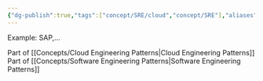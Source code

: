 ```yaml
---
{"dg-publish":true,"tags":["concept/SRE/cloud","concept/SRE"],"aliases":["SAAS"],"permalink":"/concepts/software-as-a-service/","dgPassFrontmatter":true}
---
```


Example: SAP,...

Part of [[Concepts/Cloud Engineering Patterns\|Cloud Engineering Patterns]]
Part of [[Concepts/Software Engineering Patterns\|Software Engineering Patterns]]
